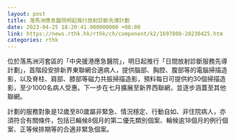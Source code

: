 ```yaml
---
layout: post
title: 落馬洲應急醫院明起推行放射診斷先導計劃
date: 2023-04-25 18:20:41.000000000 +08:00
link: https://news.rthk.hk/rthk/ch/component/k2/1697808-20230425.htm
categories: rthk
---
```


位於落馬洲河套區的「中央援港應急醫院」，明日起推行「日間放射診斷服務先導計劃」，首階段安排新界東聯網合適病人，提供腦部、胸腔、腹部等的電腦掃描造影，以及脊柱、肩部、膝部等磁力共振掃描造影，預料每日可提供約30個掃描造影，至少1000名病人受惠。下一步在七月擴展至新界西聯網，並逐步涵蓋至其他聯網。

計劃的服務對象是12歲至80歲屬非緊急、情況穩定、行動自如、非住院病人，亦須符合有關條件，包括已輪候8個月的第二優先類別個案、輪候逾18個月的例行個案、正等候排期等的合適非緊急個案。
